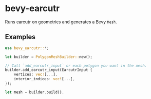 # bevy-earcutr

Runs earcutr on geometries and generates a Bevy `Mesh`.

## Examples

```rust
use bevy_earcutr::*;

let builder = PolygonMeshBuilder::new();

// Call `add_earcutr_input` or each polygon you want in the mesh.
builder.add_earcutr_input(EarcutrInput {
    vertices: vec![...],
    interior_indices: vec![...],
});

let mesh = builder.build().
```
